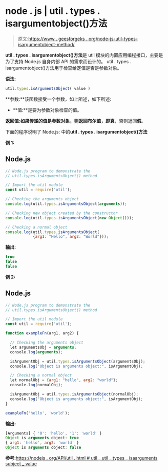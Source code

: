 # node . js | util . types . isargumentobject()方法

> 原文:[https://www . geesforgeks . org/node-js-util-types-isargumentobject-method/](https://www.geeksforgeeks.org/node-js-util-types-isargumentsobject-method/)

**util . types . isargumentobject()方法**是 util 模块的内置应用编程接口，主要是为了支持 Node.js 自身内部 API 的需求而设计的。
util . types . isargumentobject()方法用于检查给定值是否是参数对象。

**语法:**

```js
util.types.isArgumentsObject( value )

```

**参数:**该函数接受一个参数，如上所述，如下所述:

*   **值:**是要为参数对象检查的值。

**返回值:**如果传递的值是参数对象，则返回布尔值，即**真**，否则返回**假**。

下面的程序说明了 Node.js:
中的**util . types . isargumentobject()方法**

**例 1:**

## Node.js

```js
// Node.js program to demonstrate the
// util.types.isArgumentsObject() method

// Import the util module
const util = require('util');

// Checking the arguments object
console.log(util.types.isArgumentsObject(arguments));

// Checking new object created by the constructor
console.log(util.types.isArgumentsObject(new Object()));

// Checking a normal object
console.log(util.types.isArgumentsObject(
            {arg1: "Hello", arg2: "World"}));
```

**输出:**

```js
true
false
false

```

**例 2:**

## Node.js

```js
// Node.js program to demonstrate the
// util.types.isArgumentsObject() method

// Import the util module
const util = require('util');

function exampleFn(arg1, arg2) {

  // Checking the arguments object
  let argumentsObj = arguments;
  console.log(arguments);

  isArgumentObj = util.types.isArgumentsObject(argumentsObj);
  console.log("Object is arguments object:", isArgumentObj);

  // Checking a normal object
  let normalObj = {arg1: "hello", arg2: "world"};
  console.log(normalObj);

  isArgumentObj = util.types.isArgumentsObject(normalObj);
  console.log("Object is arguments object:", isArgumentObj);
}

exampleFn('hello', 'world');
```

**输出:**

```js
[Arguments] { '0': 'hello', '1': 'world' }
Object is arguments object: true
{ arg1: 'hello', arg2: 'world' }
Object is arguments object: false

```

**参考:**[https://nodejs . org/API/util . html # util _ util _ types _ isaarguments subject _ value](https://nodejs.org/api/util.html#util_util_types_isargumentsobject_value)